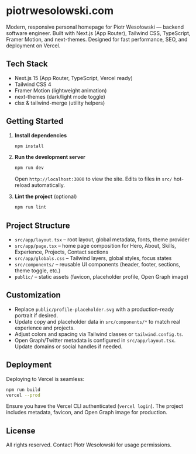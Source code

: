 # piotrwesolowski.com

Modern, responsive personal homepage for Piotr Wesołowski — backend software engineer. Built with Next.js (App Router), Tailwind CSS, TypeScript, Framer Motion, and next-themes. Designed for fast performance, SEO, and deployment on Vercel.

## Tech Stack

- Next.js 15 (App Router, TypeScript, Vercel ready)
- Tailwind CSS 4
- Framer Motion (lightweight animation)
- next-themes (dark/light mode toggle)
- clsx & tailwind-merge (utility helpers)

## Getting Started

1. **Install dependencies**

   ```bash
   npm install
   ```

2. **Run the development server**

   ```bash
   npm run dev
   ```

   Open `http://localhost:3000` to view the site. Edits to files in `src/` hot-reload automatically.

3. **Lint the project** (optional)

   ```bash
   npm run lint
   ```

## Project Structure

- `src/app/layout.tsx` – root layout, global metadata, fonts, theme provider
- `src/app/page.tsx` – home page composition for Hero, About, Skills, Experience, Projects, Contact sections
- `src/app/globals.css` – Tailwind layers, global styles, focus states
- `src/components/` – reusable UI components (header, footer, sections, theme toggle, etc.)
- `public/` – static assets (favicon, placeholder profile, Open Graph image)

## Customization

- Replace `public/profile-placeholder.svg` with a production-ready portrait if desired.
- Update copy and placeholder data in `src/components/*` to match real experience and projects.
- Adjust colors and spacing via Tailwind classes or `tailwind.config.ts`.
- Open Graph/Twitter metadata is configured in `src/app/layout.tsx`. Update domains or social handles if needed.

## Deployment

Deploying to Vercel is seamless:

```bash
npm run build
vercel --prod
```

Ensure you have the Vercel CLI authenticated (`vercel login`). The project includes metadata, favicon, and Open Graph image for production.

## License

All rights reserved. Contact Piotr Wesołowski for usage permissions.


